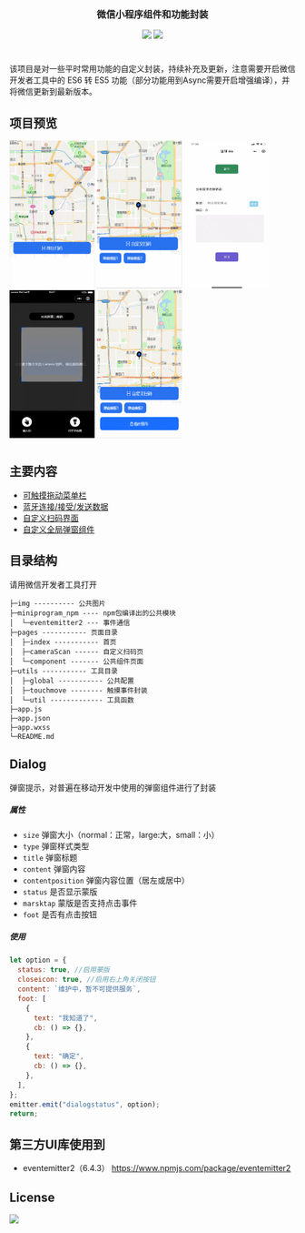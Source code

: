 <div align="center">

  <h3><strong>微信小程序组件和功能封装</strong></h3>
  <div style="margin-top:10px;"><a href="javascript:;"><img src="https://img.shields.io/badge/language-JavaScript-brightgreen.svg" /></a>
  <a href="https://opensource.org/licenses/mit-license.php"><img src="https://img.shields.io/badge/license-MIT-blue.svg" /></a></div>

  <h1></h1>
</div>

该项目是对一些平时常用功能的自定义封装，持续补充及更新，注意需要开启微信开发者工具中的 ES6 转 ES5 功能（部分功能用到Async需要开启增强编译），并将微信更新到最新版本。

## 项目预览

<img src="./static/move.gif" width = "150" height = "260" alt=""></img>
<img src="./static/dialog.gif" width = "150" height = "260" alt=""></img>
<img src="./static/blue.gif" width = "150" height = "260" alt=""></img>
<img src="./static/scan.gif" width = "150" height = "260" alt=""></img>
<img src="./static/lock.gif" width = "150" height = "260" alt=""></img>

  <h1></h1>

## 主要内容

- [可触摸拖动菜单栏](#可触摸拖动菜单栏)
- [蓝牙连接/接受/发送数据](https://github.com/arsize/ble)
- [自定义扫码界面](#自定义扫码界面)
- [自定义全局弹窗组件](#dialog)

## 目录结构

请用微信开发者工具打开

```
├─img ---------- 公共图片
├─miniprogram_npm ---- npm包编译出的公共模块
│  └─eventemitter2 --- 事件通信
├─pages ----------- 页面目录
│  ├─index ----------- 首页
│  ├─cameraScan ------ 自定义扫码页
│  └─component ------- 公共组件页面
├─utils ----------- 工具目录
│  ├─global ----------- 公共配置
│  ├─touchmove -------- 触摸事件封装
│  └─util ------------- 工具函数
├─app.js
├─app.json
├─app.wxss
└─README.md
```

## Dialog

弹窗提示，对普遍在移动开发中使用的弹窗组件进行了封装

##### 属性

- `size` 弹窗大小（normal：正常，large:大，small：小）
- `type` 弹窗样式类型
- `title` 弹窗标题
- `content` 弹窗内容
- `contentposition` 弹窗内容位置（居左或居中）
- `status` 是否显示蒙版
- `marsktap` 蒙版是否支持点击事件
- `foot` 是否有点击按钮

##### 使用

```javascript
let option = {
  status: true, //启用蒙版
  closeicon: true, //启用右上角关闭按钮
  content: `维护中，暂不可提供服务`,
  foot: [
    {
      text: "我知道了",
      cb: () => {},
    },
    {
      text: "确定",
      cb: () => {},
    },
  ],
};
emitter.emit("dialogstatus", option);
return;
```

## 第三方UI库使用到

* eventemitter2（6.4.3） <https://www.npmjs.com/package/eventemitter2>

## License
[![](https://img.shields.io/badge/license-MIT-blue.svg)](https://opensource.org/licenses/mit-license.php) 

